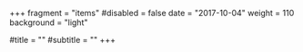 +++
fragment = "items"
#disabled = false
date = "2017-10-04"
weight = 110
background = "light"

#title = ""
#subtitle = ""
+++
